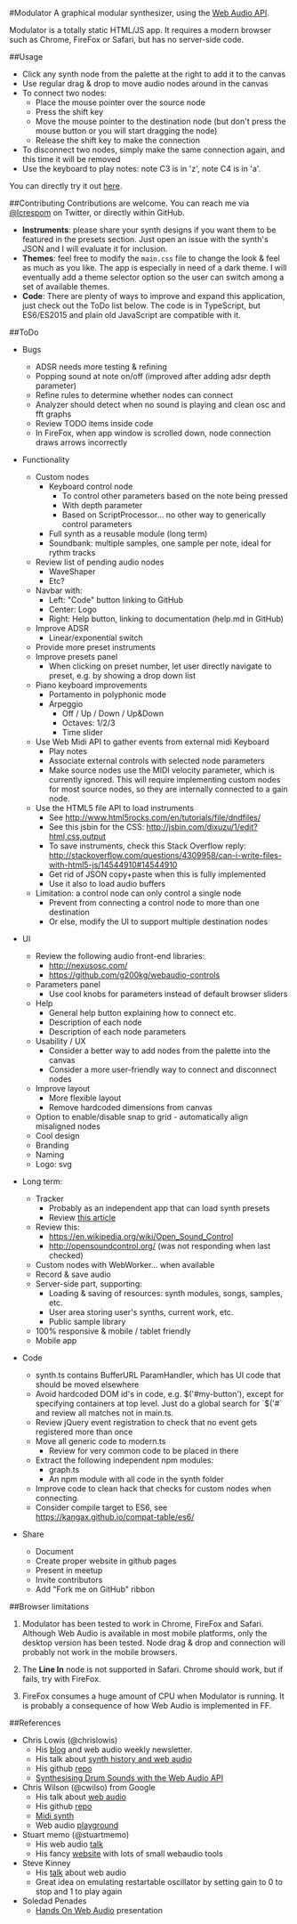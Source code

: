 #Modulator
A graphical modular synthesizer, using the
[Web Audio API](https://developer.mozilla.org/en-US/docs/Web/API/Web_Audio_API).

Modulator is a totally static HTML/JS app. It requires a modern browser such as Chrome,
FireFox or Safari, but has no server-side code.

##Usage
- Click any synth node from the palette at the right to add it to the canvas
- Use regular drag & drop to move audio nodes around in the canvas
- To connect two nodes:
	- Place the mouse pointer over the source node
	- Press the shift key
	- Move the mouse pointer to the destination node
		(but don't press the mouse button or you will start dragging the node)
	- Release the shift key to make the connection
- To disconnect two nodes, simply make the same connection again,
	and this time it will be removed
- Use the keyboard to play notes: note C3 is in 'z', note C4 is in 'a'.

You can directly try it out [here](//lcrespom.github.io/synth).

##Contributing
Contributions are welcome. You can reach me via [@lcrespom](https://twitter.com/lcrespom)
on Twitter, or directly within GitHub.

- **Instruments**: please share your synth designs if you want them to be featured
	in the presets section. Just open an issue with the synth's JSON and I will
	evaluate it for inclusion.
- **Themes**: feel free to modify the `main.css` file to change the look & feel as
	much as you like. The app is especially in need of a dark theme. I will
	eventually add a theme selector option so the user can switch among a set of
	available themes.
- **Code**: There are plenty of ways to improve and expand this application,
	just check out the ToDo list below. The code is in TypeScript, but ES6/ES2015 and
	plain old JavaScript are compatible with it.

##ToDo
- Bugs
	- ADSR needs more testing & refining
	- Popping sound at note on/off (improved after adding adsr depth parameter)
	- Refine rules to determine whether nodes can connect
	- Analyzer should detect when no sound is playing and clean osc and fft graphs
	- Review TODO items inside code
	- In FireFox, when app window is scrolled down, node connection
		draws arrows incorrectly

- Functionality
	- Custom nodes
		- Keyboard control node
			- To control other parameters based on the note being pressed
			- With depth parameter
			- Based on ScriptProcessor... no other way to generically control parameters
		- Full synth as a reusable module (long term)
		- Soundbank: multiple samples, one sample per note, ideal for rythm tracks
	- Review list of pending audio nodes
		- WaveShaper
		- Etc?
	- Navbar with:
		- Left: "Code" button linking to GitHub
		- Center: Logo
		- Right: Help button, linking to documentation (help.md in GitHub)
	- Improve ADSR
		- Linear/exponential switch
	- Provide more preset instruments
	- Improve presets panel
		- When clicking on preset number, let user directly navigate to preset,
			e.g. by showing a drop down list
	- Piano keyboard improvements
		- Portamento in polyphonic mode
		- Arpeggio
			- Off / Up / Down / Up&Down
			- Octaves: 1/2/3
			- Time slider
	- Use Web Midi API to gather events from external midi Keyboard
		- Play notes
		- Associate external controls with selected node parameters
		- Make source nodes use the MIDI velocity parameter, which is currently ignored.
			This will require implementing custom nodes for most source nodes,
			so they are internally connected to a gain node.
	- Use the HTML5 file API to load instruments
		- See http://www.html5rocks.com/en/tutorials/file/dndfiles/
		- See this jsbin for the CSS: http://jsbin.com/dixuzu/1/edit?html,css,output
		- To save instruments, check this Stack Overflow reply:
			http://stackoverflow.com/questions/4309958/can-i-write-files-with-html5-js/14544910#14544910
		- Get rid of JSON copy+paste when this is fully implemented
		- Use it also to load audio buffers
	- Limitation: a control node can only control a single node
		- Prevent from connecting a control node to more than one destination
		- Or else, modify the UI to support multiple destination nodes

- UI
	- Review the following audio front-end libraries:
		- http://nexusosc.com/
		- https://github.com/g200kg/webaudio-controls
	- Parameters panel
		- Use cool knobs for parameters instead of default browser sliders
	- Help
		- General help button explaining how to connect etc.
		- Description of each node
		- Description of each node parameters
	- Usability / UX
		- Consider a better way to add nodes from the palette into the canvas
		- Consider a more user-friendly way to connect and disconnect nodes
	- Improve layout
		- More flexible layout
		- Remove hardcoded dimensions from canvas
	- Option to enable/disable snap to grid - automatically align misaligned nodes
	- Cool design
	- Branding
	- Naming
	- Logo: svg

- Long term:
	- Tracker
		- Probably as an independent app that can load synth presets
		- Review [this article](http://www.html5rocks.com/en/tutorials/audio/scheduling/)
	- Review this:
		- https://en.wikipedia.org/wiki/Open_Sound_Control
		- http://opensoundcontrol.org/ (was not responding when last checked)
	- Custom nodes with WebWorker... when available
	- Record & save audio
	- Server-side part, supporting:
		- Loading & saving of resources: synth modules, songs, samples, etc.
		- User area storing user's synths, current work, etc.
		- Public sample library
	- 100% responsive & mobile / tablet friendly
	- Mobile app

- Code
	- synth.ts contains BufferURL ParamHandler,
		which has UI code that should be moved elsewhere
	- Avoid hardcoded DOM id's in code, e.g. $('#my-button'), except
		for specifying containers at top level.
		Just do a global search for `$('#` and review all matches not in main.ts.
	- Review jQuery event registration to check that no event gets registered
		more than once
	- Move all generic code to modern.ts
		- Review for very common code to be placed in there
	- Extract the following independent npm modules:
		- graph.ts
		- An npm module with all code in the synth folder
	- Improve code to clean hack that checks for custom nodes when connecting.
	- Consider compile target to ES6, see https://kangax.github.io/compat-table/es6/

- Share
	- Document
	- Create proper website in github pages
	- Present in meetup
	- Invite contributors
	- Add "Fork me on GitHub" ribbon


##Browser limitations
1. Modulator has been tested to work in Chrome, FireFox and Safari.
	Although Web Audio is available in most mobile platforms, only the desktop
	version has been tested. Node drag & drop and connection will probably not work
	in the mobile browsers.

2. The **Line In** node is not supported in Safari. Chrome should work, but if
	fails, try with FireFox.

3. FireFox consumes a huge amount of CPU when Modulator is running. It is probably
a consequence of how Web Audio is implemented in FF.


##References
- Chris Lowis (@chrislowis)
	- His [blog](http://blog.chrislowis.co.uk/) and web audio weekly newsletter.
	- His talk about [synth history and web audio](http://blog.chrislowis.co.uk/2015/06/26/a-brief-history-of-synthesis.html)
	- His github [repo](https://github.com/chrislo)
	- [Synthesising Drum Sounds with the Web Audio API](https://dev.opera.com/articles/drum-sounds-webaudio/)
-  Chris Wilson (@cwilso) from Google
	- His talk about [web audio](https://www.youtube.com/watch?v=wZrNI-86zYI&list=FLztHRYsgsJ4s2_qfg91iW1Q&index=1)
	- His github [repo](https://github.com/cwilso)
	- [Midi synth](https://webaudiodemos.appspot.com/midi-synth/index.html)
	- Web audio [playground](http://webaudioplayground.appspot.com/)
- Stuart memo (@stuartmemo)
	- His web audio [talk](https://www.youtube.com/watch?v=PN8Eg1K9xjE)
	- His fancy [website](http://stuartmemo.com/) with lots of small webaudio tools
- Steve Kinney
	- His [talk](https://www.youtube.com/watch?v=56spBAgOYfg) about web audio
	- Great idea on emulating restartable oscillator by setting gain to 0 to stop and 1 to
		play again
- Soledad Penades
	- [Hands On Web Audio](http://soledadpenades.com/files/t/2015_howa/#0) presentation
